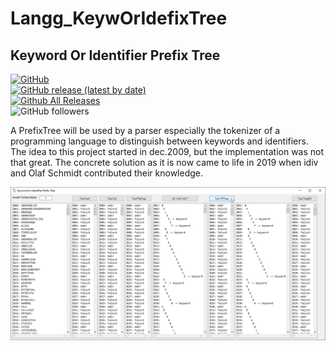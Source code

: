 # Langg_KeywOrIdefixTree  
## Keyword Or Identifier Prefix Tree  

[![GitHub](https://img.shields.io/github/license/OlimilO1402/Langg_KeywOrIdefixTree?style=plastic)](https://github.com/OlimilO1402/Langg_KeywOrIdefixTree/blob/master/LICENSE)  
[![GitHub release (latest by date)](https://img.shields.io/github/v/release/OlimilO1402/Langg_KeywOrIdefixTree?style=plastic)](https://github.com/OlimilO1402/Langg_KeywOrIdefixTree/releases/latest)  
[![Github All Releases](https://img.shields.io/github/downloads/OlimilO1402/Langg_KeywOrIdefixTree/total.svg)](https://github.com/OlimilO1402/Langg_KeywOrIdefixTree/releases/download/v2023.6.25/Langg_KeywOrIdefixTree_v2023.6.25.zip)  
![GitHub followers](https://img.shields.io/github/followers/OlimilO1402?style=social)  

A PrefixTree will be used by a parser especially the tokenizer of a programming language to distinguish between keywords and identifiers.  
The idea to this project started in dec.2009, but the implementation was not that great. The concrete solution as it is now came to life in 2019 when idiv and Olaf Schmidt contributed their knowledge.

![TyTex Image](Resources/KeywOrIdefixTree.png "KeywOrIdefixTree Image")  

